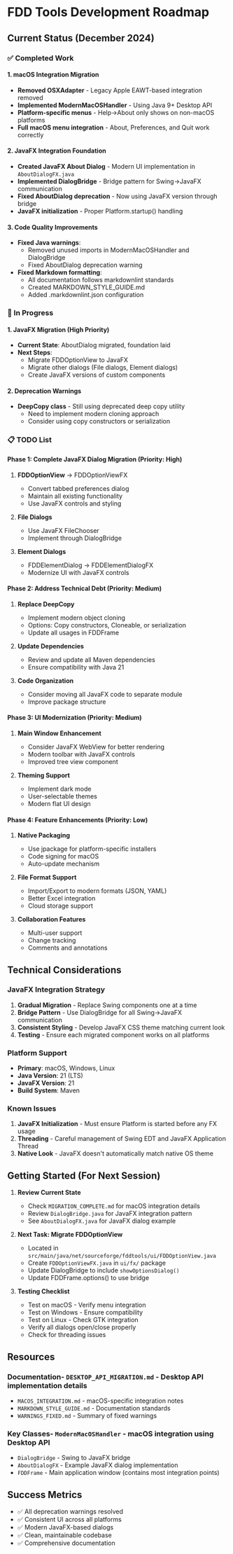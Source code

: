 # FDD Tools Development Roadmap

## Current Status (December 2024)

### ✅ Completed Work

#### 1. macOS Integration Migration

- **Removed OSXAdapter** - Legacy Apple EAWT-based integration removed
- **Implemented ModernMacOSHandler** - Using Java 9+ Desktop API
- **Platform-specific menus** - Help→About only shows on non-macOS platforms
- **Full macOS menu integration** - About, Preferences, and Quit work correctly

#### 2. JavaFX Integration Foundation

- **Created JavaFX About Dialog** - Modern UI implementation in `AboutDialogFX.java`
- **Implemented DialogBridge** - Bridge pattern for Swing→JavaFX communication
- **Fixed AboutDialog deprecation** - Now using JavaFX version through bridge
- **JavaFX initialization** - Proper Platform.startup() handling

#### 3. Code Quality Improvements

- **Fixed Java warnings**:
  - Removed unused imports in ModernMacOSHandler and DialogBridge
  - Fixed AboutDialog deprecation warning
- **Fixed Markdown formatting**:
  - All documentation follows markdownlint standards
  - Created MARKDOWN_STYLE_GUIDE.md
  - Added .markdownlint.json configuration

### 🚧 In Progress

#### 1. JavaFX Migration (High Priority)

- **Current State**: AboutDialog migrated, foundation laid
- **Next Steps**:
  - Migrate FDDOptionView to JavaFX
  - Migrate other dialogs (File dialogs, Element dialogs)
  - Create JavaFX versions of custom components

#### 2. Deprecation Warnings

- **DeepCopy class** - Still using deprecated deep copy utility
  - Need to implement modern cloning approach
  - Consider using copy constructors or serialization

### 📋 TODO List

#### Phase 1: Complete JavaFX Dialog Migration (Priority: High)

1. **FDDOptionView** → FDDOptionViewFX
   - Convert tabbed preferences dialog
   - Maintain all existing functionality
   - Use JavaFX controls and styling

2. **File Dialogs**
   - Use JavaFX FileChooser
   - Implement through DialogBridge

3. **Element Dialogs**
   - FDDElementDialog → FDDElementDialogFX
   - Modernize UI with JavaFX controls

#### Phase 2: Address Technical Debt (Priority: Medium)

1. **Replace DeepCopy**
   - Implement modern object cloning
   - Options: Copy constructors, Cloneable, or serialization
   - Update all usages in FDDFrame

2. **Update Dependencies**
   - Review and update all Maven dependencies
   - Ensure compatibility with Java 21

3. **Code Organization**
   - Consider moving all JavaFX code to separate module
   - Improve package structure

#### Phase 3: UI Modernization (Priority: Medium)

1. **Main Window Enhancement**
   - Consider JavaFX WebView for better rendering
   - Modern toolbar with JavaFX controls
   - Improved tree view component

2. **Theming Support**
   - Implement dark mode
   - User-selectable themes
   - Modern flat UI design

#### Phase 4: Feature Enhancements (Priority: Low)

1. **Native Packaging**
   - Use jpackage for platform-specific installers
   - Code signing for macOS
   - Auto-update mechanism

2. **File Format Support**
   - Import/Export to modern formats (JSON, YAML)
   - Better Excel integration
   - Cloud storage support

3. **Collaboration Features**
   - Multi-user support
   - Change tracking
   - Comments and annotations

## Technical Considerations

### JavaFX Integration Strategy

1. **Gradual Migration** - Replace Swing components one at a time
2. **Bridge Pattern** - Use DialogBridge for all Swing→JavaFX communication
3. **Consistent Styling** - Develop JavaFX CSS theme matching current look
4. **Testing** - Ensure each migrated component works on all platforms

### Platform Support

- **Primary**: macOS, Windows, Linux
- **Java Version**: 21 (LTS)
- **JavaFX Version**: 21
- **Build System**: Maven

### Known Issues

1. **JavaFX Initialization** - Must ensure Platform is started before any FX usage
2. **Threading** - Careful management of Swing EDT and JavaFX Application Thread
3. **Native Look** - JavaFX doesn't automatically match native OS theme

## Getting Started (For Next Session)

1. **Review Current State**
   - Check `MIGRATION_COMPLETE.md` for macOS integration details
   - Review `DialogBridge.java` for JavaFX integration pattern
   - See `AboutDialogFX.java` for JavaFX dialog example

2. **Next Task: Migrate FDDOptionView**
   - Located in `src/main/java/net/sourceforge/fddtools/ui/FDDOptionView.java`
   - Create `FDDOptionViewFX.java` in `ui/fx/` package
   - Update DialogBridge to include `showOptionsDialog()`
   - Update FDDFrame.options() to use bridge

3. **Testing Checklist**
   - Test on macOS - Verify menu integration
   - Test on Windows - Ensure compatibility
   - Test on Linux - Check GTK integration
   - Verify all dialogs open/close properly
   - Check for threading issues

## Resources

### Documentation- `DESKTOP_API_MIGRATION.md` - Desktop API implementation details

- `MACOS_INTEGRATION.md` - macOS-specific integration notes
- `MARKDOWN_STYLE_GUIDE.md` - Documentation standards
- `WARNINGS_FIXED.md` - Summary of fixed warnings

### Key Classes- `ModernMacOSHandler` - macOS integration using Desktop API

- `DialogBridge` - Swing to JavaFX bridge
- `AboutDialogFX` - Example JavaFX dialog implementation
- `FDDFrame` - Main application window (contains most integration points)

## Success Metrics

- ✅ All deprecation warnings resolved
- ✅ Consistent UI across all platforms
- ✅ Modern JavaFX-based dialogs
- ✅ Clean, maintainable codebase
- ✅ Comprehensive documentation
